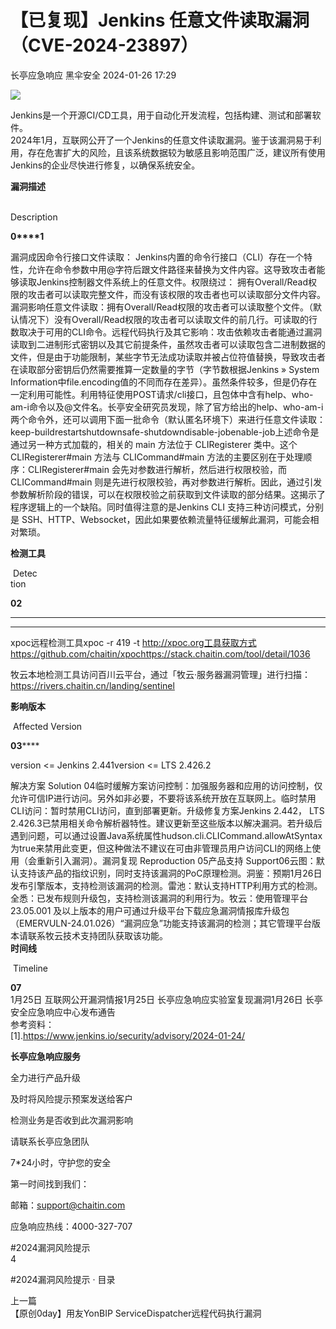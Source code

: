 #  【已复现】Jenkins 任意文件读取漏洞（CVE-2024-23897）   
长亭应急响应  黑伞安全   2024-01-26 17:29  
  
![](https://mmbiz.qpic.cn/sz_mmbiz_png/FOh11C4BDicR8k25DW2icibDib3jQzkoZVQED3wS6XicL7p1f4LnM0AeTyE775b4Gic8gRu259qNfQRTF5K8U74exeCg/640?wx_fmt=png&from=appmsg&wxfrom=5&wx_lazy=1&wx_co=1 "")  
  
Jenkins是一个开源CI/CD工具，用于自动化开发流程，包括构建、测试和部署软件。  
2024年1月，互联网公开了一个Jenkins的任意文件读取漏洞。鉴于该漏洞易于利用，存在危害扩大的风险，且该系统数据较为敏感且影响范围广泛，建议所有使用Jenkins的企业尽快进行修复，以确保系统安全。  
  
**漏洞描述**  
  
   
Description   
  
  
  
**0****1**  
  
漏洞成因命令行接口文件读取： Jenkins内置的命令行接口（CLI）存在一个特性，允许在命令参数中用@字符后跟文件路径来替换为文件内容。这导致攻击者能够读取Jenkins控制器文件系统上的任意文件。权限绕过： 拥有Overall/Read权限的攻击者可以读取完整文件，而没有该权限的攻击者也可以读取部分文件内容。漏洞影响任意文件读取：拥有Overall/Read权限的攻击者可以读取整个文件。（默认情况下）没有Overall/Read权限的攻击者可以读取文件的前几行。可读取的行数取决于可用的CLI命令。远程代码执行及其它影响：攻击依赖攻击者能通过漏洞读取到二进制形式密钥以及其它前提条件，虽然攻击者可以读取包含二进制数据的文件，但是由于功能限制，某些字节无法成功读取并被占位符值替换，导致攻击者在读取部分密钥后仍然需要推算一定数量的字节（字节数根据Jenkins » System Information中file.encoding值的不同而存在差异）。虽然条件较多，但是仍存在一定利用可能性。利用特征使用POST请求/cli接口，且包体中含有help、who-am-i命令以及@文件名。长亭安全研究员发现，除了官方给出的help、who-am-i两个命令外，还可以调用下面一批命令（默认匿名环境下）来进行任意文件读取：keep-buildrestartshutdownsafe-shutdowndisable-jobenable-job上述命令是通过另一种方式加载的，相关的 main 方法位于 CLIRegisterer 类中。这个CLIRegisterer#main 方法与 CLICommand#main 方法的主要区别在于处理顺序：CLIRegisterer#main 会先对参数进行解析，然后进行权限校验，而 CLICommand#main 则是先进行权限校验，再对参数进行解析。因此，通过引发参数解析阶段的错误，可以在权限校验之前获取到文件读取的部分结果。这揭示了程序逻辑上的一个缺陷。同时值得注意的是Jenkins CLI 支持三种访问模式，分别是 SSH、HTTP、Websocket，因此如果要依赖流量特征缓解此漏洞，可能会相对繁琐。  
  
**检测工具**  
  
 Detec  
tion   
  
  
  
**02**  
  
****  
****  
  
xpoc远程检测工具xpoc -r 419 -t http://xpoc.org工具获取方式https://github.com/chaitin/xpochttps://stack.chaitin.com/tool/detail/1036  
  
  
  
  
牧云本地检测工具访问百川云平台，通过「牧云·服务器漏洞管理」进行扫描：https://rivers.chaitin.cn/landing/sentinel  
  
  
  
  
**影响版本**  
  
 Affected Version   
  
  
  
**03******  
  
  
  
  
version <= Jenkins 2.441version <= LTS 2.426.2  
  
解决方案 Solution 04临时缓解方案访问控制：加强服务器和应用的访问控制，仅允许可信IP进行访问。另外如非必要，不要将该系统开放在互联网上。临时禁用CLI访问：暂时禁用CLI访问，直到部署更新。升级修复方案Jenkins 2.442， LTS 2.426.3已禁用相关命令解析器特性。建议更新至这些版本以解决漏洞。若升级后遇到问题，可以通过设置Java系统属性hudson.cli.CLICommand.allowAtSyntax为true来禁用此变更，但这种做法不建议在可由非管理员用户访问CLI的网络上使用（会重新引入漏洞）。漏洞复现 Reproduction 05产品支持 Support06云图：默认支持该产品的指纹识别，同时支持该漏洞的PoC原理检测。洞鉴：预期1月26日发布引擎版本，支持检测该漏洞的检测。雷池：默认支持HTTP利用方式的检测。全悉：已发布规则升级包，支持检测该漏洞的利用行为。牧云：使用管理平台 23.05.001 及以上版本的用户可通过升级平台下载应急漏洞情报库升级包（EMERVULN-24.01.026）“漏洞应急”功能支持该漏洞的检测；其它管理平台版本请联系牧云技术支持团队获取该功能。  
**时间线**  
  
 Timeline   
  
  
  
**07**  
1月25日 互联网公开漏洞情报1月25日 长亭应急响应实验室复现漏洞1月26日 长亭安全应急响应中心发布通告  
参考资料：  
[1].https://www.jenkins.io/security/advisory/2024-01-24/  
  
  
**长亭应急响应服务**  
  
  
  
  
全力进行产品升级  
  
及时将风险提示预案发送给客户  
  
检测业务是否收到此次漏洞影响  
  
请联系长亭应急团队  
  
7*24小时，守护您的安全  
  
  
第一时间找到我们：  
  
邮箱：support@chaitin.com  
  
应急响应热线：4000-327-707  
  
  
#2024漏洞风险提示  
4  
  
  
#2024漏洞风险提示 · 目录  
  
  
上一篇  
【原创0day】用友YonBIP ServiceDispatcher远程代码执行漏洞  
  
  
  
  
